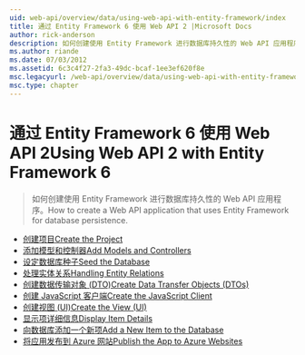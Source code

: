 ```yaml
---
uid: web-api/overview/data/using-web-api-with-entity-framework/index
title: 通过 Entity Framework 6 使用 Web API 2 |Microsoft Docs
author: rick-anderson
description: 如何创建使用 Entity Framework 进行数据库持久性的 Web API 应用程序。
ms.author: riande
ms.date: 07/03/2012
ms.assetid: 6c3c4f27-2fa3-49dc-bcaf-1ee3ef620f8e
msc.legacyurl: /web-api/overview/data/using-web-api-with-entity-framework
msc.type: chapter
---
```

<a name="using-web-api-2-with-entity-framework-6"></a><span data-ttu-id="fae6e-103">通过 Entity Framework 6 使用 Web API 2</span><span class="sxs-lookup"><span data-stu-id="fae6e-103">Using Web API 2 with Entity Framework 6</span></span>
====================
> <span data-ttu-id="fae6e-104">如何创建使用 Entity Framework 进行数据库持久性的 Web API 应用程序。</span><span class="sxs-lookup"><span data-stu-id="fae6e-104">How to create a Web API application that uses Entity Framework for database persistence.</span></span>


- [<span data-ttu-id="fae6e-105">创建项目</span><span class="sxs-lookup"><span data-stu-id="fae6e-105">Create the Project</span></span>](part-1.md)
- [<span data-ttu-id="fae6e-106">添加模型和控制器</span><span class="sxs-lookup"><span data-stu-id="fae6e-106">Add Models and Controllers</span></span>](part-2.md)
- [<span data-ttu-id="fae6e-107">设定数据库种子</span><span class="sxs-lookup"><span data-stu-id="fae6e-107">Seed the Database</span></span>](part-3.md)
- [<span data-ttu-id="fae6e-108">处理实体关系</span><span class="sxs-lookup"><span data-stu-id="fae6e-108">Handling Entity Relations</span></span>](part-4.md)
- [<span data-ttu-id="fae6e-109">创建数据传输对象 (DTO)</span><span class="sxs-lookup"><span data-stu-id="fae6e-109">Create Data Transfer Objects (DTOs)</span></span>](part-5.md)
- [<span data-ttu-id="fae6e-110">创建 JavaScript 客户端</span><span class="sxs-lookup"><span data-stu-id="fae6e-110">Create the JavaScript Client</span></span>](part-6.md)
- [<span data-ttu-id="fae6e-111">创建视图 (UI)</span><span class="sxs-lookup"><span data-stu-id="fae6e-111">Create the View (UI)</span></span>](part-7.md)
- [<span data-ttu-id="fae6e-112">显示项详细信息</span><span class="sxs-lookup"><span data-stu-id="fae6e-112">Display Item Details</span></span>](part-8.md)
- [<span data-ttu-id="fae6e-113">向数据库添加一个新项</span><span class="sxs-lookup"><span data-stu-id="fae6e-113">Add a New Item to the Database</span></span>](part-9.md)
- [<span data-ttu-id="fae6e-114">将应用发布到 Azure 网站</span><span class="sxs-lookup"><span data-stu-id="fae6e-114">Publish the App to Azure Websites</span></span>](part-10.md)
